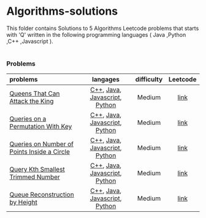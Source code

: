 # Algorithms-solutions
This folder contains Solutions to 5 Algorithms Leetcode problems that starts with 'Q' written in the following programming languages ( Java ,Python ,C++ ,Javascript ).<br><br>
### Problems ###
|problems|langages|difficulty|Leetcode|
|:-------|:------:|:--------:|:------:|
|[Queens That Can Attack the King](./Queens%20That%20Can%20Attack%20the%20King)|[C++](./Queens%20That%20Can%20Attack%20the%20King/Queens%20That%20Can%20Attack%20the%20King.cpp), [Java](./Queens%20That%20Can%20Attack%20the%20King/Queens%20That%20Can%20Attack%20the%20King.java), [Javascript](./Queens%20That%20Can%20Attack%20the%20King/Queens%20That%20Can%20Attack%20the%20King.js), [Python](./Queens%20That%20Can%20Attack%20the%20King/Queens%20That%20Can%20Attack%20the%20King.py)|Medium|[link](https://leetcode.com/problems/queens-that-can-attack-the-king)|
|[Queries on a Permutation With Key](./Queries%20on%20a%20Permutation%20With%20Key)|[C++](./Queries%20on%20a%20Permutation%20With%20Key/Queries%20on%20a%20Permutation%20With%20Key.cpp), [Java](./Queries%20on%20a%20Permutation%20With%20Key/Queries%20on%20a%20Permutation%20With%20Key.java), [Javascript](./Queries%20on%20a%20Permutation%20With%20Key/Queries%20on%20a%20Permutation%20With%20Key.js), [Python](./Queries%20on%20a%20Permutation%20With%20Key/Queries%20on%20a%20Permutation%20With%20Key.py)|Medium|[link](https://leetcode.com/problems/queries-on-a-permutation-with-key)|
|[Queries on Number of Points Inside a Circle](./Queries%20on%20Number%20of%20Points%20Inside%20a%20Circle)|[C++](./Queries%20on%20Number%20of%20Points%20Inside%20a%20Circle/Queries%20on%20Number%20of%20Points%20Inside%20a%20Circle.cpp), [Java](./Queries%20on%20Number%20of%20Points%20Inside%20a%20Circle/Queries%20on%20Number%20of%20Points%20Inside%20a%20Circle.java), [Javascript](./Queries%20on%20Number%20of%20Points%20Inside%20a%20Circle/Queries%20on%20Number%20of%20Points%20Inside%20a%20Circle.js), [Python](./Queries%20on%20Number%20of%20Points%20Inside%20a%20Circle/Queries%20on%20Number%20of%20Points%20Inside%20a%20Circle.py)|Medium|[link](https://leetcode.com/problems/queries-on-number-of-points-inside-a-circle)|
|[Query Kth Smallest Trimmed Number](./Query%20Kth%20Smallest%20Trimmed%20Number)|[C++](./Query%20Kth%20Smallest%20Trimmed%20Number/Query%20Kth%20Smallest%20Trimmed%20Number.cpp), [Java](./Query%20Kth%20Smallest%20Trimmed%20Number/Query%20Kth%20Smallest%20Trimmed%20Number.java), [Javascript](./Query%20Kth%20Smallest%20Trimmed%20Number/Query%20Kth%20Smallest%20Trimmed%20Number.js), [Python](./Query%20Kth%20Smallest%20Trimmed%20Number/Query%20Kth%20Smallest%20Trimmed%20Number.py)|Medium|[link](https://leetcode.com/problems/query-kth-smallest-trimmed-number)|
|[Queue Reconstruction by Height](./Queue%20Reconstruction%20by%20Height)|[C++](./Queue%20Reconstruction%20by%20Height/Queue%20Reconstruction%20by%20Height.cpp), [Java](./Queue%20Reconstruction%20by%20Height/Queue%20Reconstruction%20by%20Height.java), [Javascript](./Queue%20Reconstruction%20by%20Height/Queue%20Reconstruction%20by%20Height.js), [Python](./Queue%20Reconstruction%20by%20Height/Queue%20Reconstruction%20by%20Height.py)|Medium|[link](https://leetcode.com/problems/queue-reconstruction-by-height)|